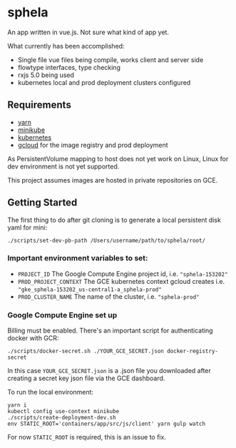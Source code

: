 # sphela

An app written in vue.js. Not sure what kind of app yet.

What currently has been accomplished:

* Single file vue files being compile, works client and server side
* flowtype interfaces, type checking
* rxjs 5.0 being used
* kubernetes local and prod deployment clusters configured

## Requirements

* [yarn](https://github.com/yarnpkg/yarn)
* [minikube](https://github.com/kubernetes/minikube)
* [kubernetes](https://github.com/kubernetes/kubernetes)
* [gcloud](https://cloud.google.com/sdk/gcloud/) for the image registry and prod deployment

As PersistentVolume mapping to host does not yet work on Linux, Linux for dev environment is not yet supported.

This project assumes images are hosted in private repositories on GCE.

## Getting Started

The first thing to do after git cloning is to generate a local persistent disk yaml for mini:

```
./scripts/set-dev-pb-path /Users/username/path/to/sphela/root/
```

### Important environment variables to set:

* `PROJECT_ID` The Google Compute Engine project id, i.e. `"sphela-153202"`
* `PROD_PROJECT_CONTEXT` The GCE kubernetes context gcloud creates i.e. `"gke_sphela-153202_us-central1-a_sphela-prod"`
* `PROD_CLUSTER_NAME` The name of the cluster, i.e. `"sphela-prod"`

### Google Compute Engine set up

Billing must be enabled. There's an important script for authenticating docker with GCR:

```
./scripts/docker-secret.sh ./YOUR_GCE_SECRET.json docker-registry-secret
```

In this case `YOUR_GCE_SECRET.json` is a .json file you downloaded after creating a secret key json file via the GCE
dashboard.

To run the local environment:

```
yarn i
kubectl config use-context minikube
./scripts/create-deployment-dev.sh
env STATIC_ROOT='containers/app/src/js/client' yarn gulp watch
```

For now `STATIC_ROOT` is required, this is an issue to fix.